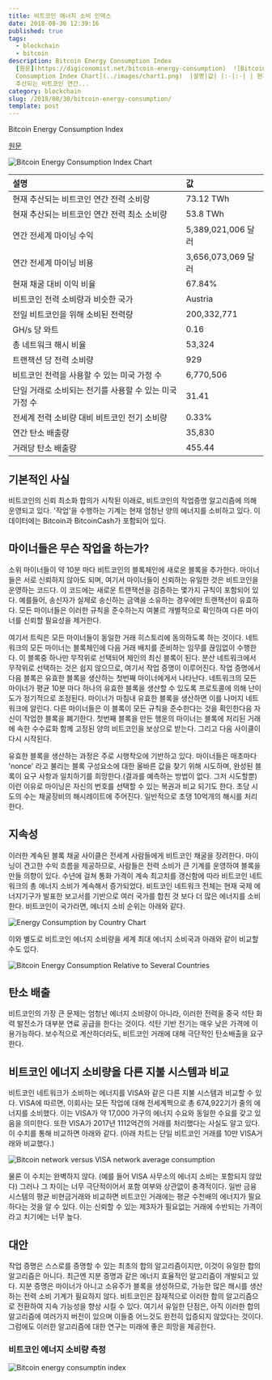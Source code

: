 ```yaml
---
title: 비트코인 에너지 소비 인덱스
date: 2018-08-30 12:39:16
published: true
tags:
  - blockchain
  - bitcoin
description: Bitcoin Energy Consumption Index
  [원문](https://digiconomist.net/bitcoin-energy-consumption)  ![Bitcoin Energy
  Consumption Index Chart](../images/chart1.png)  |설명|값| |:-|:-| | 현재
  추산되는 비트코인 연간...
category: blockchain
slug: /2018/08/30/bitcoin-energy-consumption/
template: post
---
```

Bitcoin Energy Consumption Index

[원문](https://digiconomist.net/bitcoin-energy-consumption)

![Bitcoin Energy Consumption Index Chart](../images/chart1.png)

|설명|값|
|:-|:-|
| 현재 추산되는 비트코인 연간 전력 소비랑 | 73.12 TWh |
| 현재 추산되는 비트코인 연간 전력 최소 소비량 | 53.8 TWh |
| 연간 전세계 마이닝 수익 | 5,389,021,006 달러 |
| 연간 전세계 마이닝 비용| 3,656,073,069 달러 |
| 현재 채굴 대비 이익 비율 | 67.84% |
| 비트코인 전력 소비량과 비슷한 국가 | Austria |
| 전일 비트코인을 위해 소비된 전력량 | 200,332,771 |
| GH/s 당 와트 | 0.16|
| 총 네트워크 해시 비율 | 53,324 |
| 트랜잭션 당 전력 소비량 | 929 |
| 비트코인 전력을 사용할 수 있는 미국 가정 수 | 6,770,506 |
| 단일 거래로 소비되는 전기를 사용할 수 있는 미국 가정 수 | 31.41 |
| 전세계 전력 소비량 대비 비트코인 전기 소비량 | 0.33% |
| 연간 탄소 배출량 | 35,830 |
| 거래당 탄소 배출량 | 455.44 |

## 기본적인 사실

비트코인의 신뢰 최소화 합의가 시작된 이래로, 비트코인의 작업증명 알고리즘에 의해 운영되고 있다.  '작업'을 수행하는 기계는 현재 엄청난 양의 에너지를 소비하고 있다. 이 데이터에는 Bitcoin과 BitcoinCash가 포함되어 있다. 

## 마이너들은 무슨 작업을 하는가?

소위 마이너들이 약 10분 마다 비트코인의 블록체인에 새로운 블록을 추가한다. 마이너들은 서로 신뢰하지 않아도 되며, 여기서 마이너들이 신뢰하는 유일한 것은 비트코인을 운영하는 코드다. 이 코드에는 새로운 트랜잭션을 검증하는 몇가지 규칙이 포함되어 있다. 예를들어, 송신자가 실제로 송신하는 금액을 소유하는 경우에만 트랜잭션이 유효하다. 모든 마이너들은 이러한 규칙을 준수하는지 여불르 개별적으로 확인하여 다른 마이너를 신뢰할 필요성을 제거한다.

여기서 트릭은 모든 마이너들이 동일한 거래 히스토리에 동의하도록 하는 것이다. 네트워크의 모든 마이너는 블록체인에 다음 거래 배치를 준비하는 임무를 끊임없이 수행한다. 이 블록중 하나만 무작위로 선택되어 체인의 최신 블록이 된다. 분산 네트워크에서 무작위로 선택하는 것은 쉽지 않으므로, 여기서 작업 증명이 이루어진다. 작업 증명에서 다음 블록은 유효한 블록을 생산하는 첫번째 마이너에게서 나타난다. 네트워크의 모든 마이너가 평균 10분 마다 하나의 유효한 블록을 생산할 수 있도록 프로토콜에 의해 난이도가 정기적으로 조정된다. 마이너가 마침내 유효한 블록을 생산하면 이를 나머지 네트워크에 알린다. 다른 마이너들은 이 블록이 모든 규칙을 준수한다는 것을 확인한다음 자신이 작업한 블록을 폐기한다. 첫번째 블록을 만든 행운의 마이너는 블록에 처리된 거래에 속한 수수료화 함께 고정된 양의 비트코인을 보상으로 받는다. 그리고 다음 사이클이 다시 시작된다.

유효한 블록을 생산하는 과정은 주로 시행착오에 기반하고 있다. 마이너들은 매초마다 'nonce' 라고 불리는 블록 구성요소에 대한 올바른 값을 찾기 위해 시도하며, 완성된 블록이 요구 사항과 일치하기를 희망한다.(결과를 예측하는 방법이 없다. 그저 시도할뿐) 이런 이유로 마이닝은 자신의 번호를 선택할 수 있는 복권과 비교 되기도 한다. 초당 시도의 수는 채굴장비의 해시레이트에 주어진다. 일반적으로 초댕 10억개의 해시를 처리한다.

## 지속성

이러한 계속된 블록 채굴 사이클은 전세계 사람들에게 비트코인 채굴을 장려한다. 마이닝이 견고한 수익 흐름을 제공하므로, 사람들은 전력 소비가 큰 기계를 운영하여 블록을 만들 의향이 있다. 수년에 걸쳐 통화 가격이 계속 최고치를 갱신함에 따라 비트코인 네트워크의 총 에너지 소비가 계속해서 증가되었다. 비트코인 네트워크 전체는 현재 국제 에너지기구가 발표한 보고서를 기반으로 여러 국가를 합친 것 보다 더 많은 에너지를 소비한다. 비트코인이 국가라면, 에너지 소비 순위는 아래와 같다.

![Energy Consumption by Country Chart](../images/chart2.png)

이와 별도로 비트코인 에너지 소비량을 세계 최대 에너지 소비국과 아래와 같이 비교할 수도 있다.

![Bitcoin Energy Consumption Relative to Several Countries](../images/chart3.png)

## 탄소 배출

비트코인의 가장 큰 문제는 엄청난 에너지 소비량이 아니라, 이러한 전력을 중국 석탄 화력 발전소가 대부분 연료 공급을 한다는 것이다. 석탄 기반 전기는 매우 낮은 가격에 이용가능하다. 보수적으로 계산하더라도, 비트코인 거래에 대해 극단적인 탄소배출을 요구한다.

## 비트코인 에너지 소비량을 다른 지불 시스템과 비교

비트코인 네트워크가 소비하는 에너지를 VISA와 같은 다른 지불 시스템과 비교할 수 있다. VISA에 따르면, 이회사는 모든 작업에 대해 전세계쩍으로 총 674,922기가 줄의 에너지를 소비했다. 이는 VISA가 약 17,000 가구의 에너지 수요와 동일한 수요를 갖고 있음을 의미한다.  또한 VISA가 2017년 1112억건의 거래를 처리했다는 사실도 알고 있다. 이 수치를 통해 비교하면 아래와 같다. (아래 차트는 단일 비트코인 거래를 10만 VISA거래와 비교했다.)

![Bitcoin network versus VISA network average consumption](../images/chart4.png)

물론 이 수치는 완벽하지 않다. (예를 들어 VISA 사무소의 에너지 소비는 포함되지 않았다) 그러나 그 차이는 너무 극단적이어서 포함 여부와 상관없이 충격적이다. 일반 금융 시스템의 평균 비현금거래와 비교하면 비트코인 거래에는 평균 수천배의 에너지가 필요하다는 것을 알 수 있다.  이는 신뢰할 수 있는 제3자가 필요없는 거래에 수반되는 가격이라고 치기에는 너무 높다.

## 대안

작업 증명은 스스로를 증명할 수 있는 최초의 합의 알고리즘이지만, 이것이 유일한 합의 알고리즘은 아니다. 최근엔 지분 증명과 같은 에너지 효율적인 알고리즘이 개발되고 있다. 지분 증명은 마이너가 아니고 소유주가 블록을 생성하므로, 가능한 많은 해시를 생산하는 전력 소비 기계가 필요하지 않다. 비트코인은 잠재적으로 이러한 합의 알고리즘으로 전환하여 지속 가능성을 향상 시킬 수 있다. 여기서 유일한 단점은, 아직 이러한 합의 알고리즘에 여러가지 버전이 있으며 이들중 어느것도 완전히 입증되지 않았다는 것이다. 그럼에도 이러한 알고리즘에 대한 연구는 미래에 좋은 희망을 제공한다.

### 비트코인 에너지 소비량 측정

![Bitcoin energy consumptin index](https://digiconomist.net/wp-content/uploads/2018/03/info-bitcoin-energy-consumption-v2.png)



